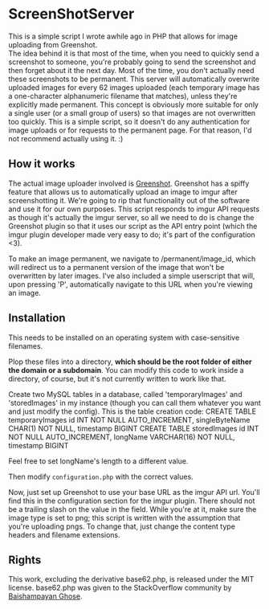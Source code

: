 ScreenShotServer
================
This is a simple script I wrote awhile ago in PHP that allows for image uploading from Greenshot.  
The idea behind it is that most of the time, when you need to quickly send a screenshot to someone, you're probably going to send the screenshot and then forget about it the next day. Most of the time, you don't actually need these screenshots to be permanent. This server will automatically overwrite uploaded images for every 62 images uploaded (each temporary image has a one-character alphanumeric filename that matches), unless they're explicitly made permanent. This concept is obviously more suitable for only a single user (or a small group of users) so that images are not overwritten too quickly. This is a simple script, so it doesn't do any authentication for image uploads or for requests to the permanent page. For that reason, I'd not recommend actually using it. :)

How it works
------------
The actual image uploader involved is [Greenshot](http://getgreenshot.org/). Greenshot has a spiffy feature that allows us to automatically upload an image to imgur after screenshotting it. We're going to rip that functionality out of the software and use it for our own purposes. This script responds to imgur API requests as though it's actually the imgur server, so all we need to do is change the Greenshot plugin so that it uses our script as the API entry point (which the imgur plugin developer made very easy to do; it's part of the configuration <3).

To make an image permanent, we navigate to /permanent/image_id, which will redirect us to a permanent version of the image that won't be overwritten by later images. I've also included a simple userscript that will, upon pressing 'P', automatically navigate to this URL when you're viewing an image.

Installation
------------
This needs to be installed on an operating system with case-sensitive filenames.

Plop these files into a directory, **which should be the root folder of either the domain or a subdomain**. You can modify this code to work inside a directory, of course, but it's not currently written to work like that.

Create two MySQL tables in a database, called 'temporaryImages' and 'storedImages' in my instance (though you can call them whatever you want and just modify the config).
This is the table creation code:
    CREATE TABLE temporaryImages id INT NOT NULL AUTO_INCREMENT, singleByteName CHAR(1) NOT NULL, timestamp BIGINT
    CREATE TABLE storedImages id INT NOT NULL AUTO_INCREMENT, longName VARCHAR(16) NOT NULL, timestamp BIGINT

Feel free to set longName's length to a different value.

Then modify `configuration.php` with the correct values.

Now, just set up Greenshot to use your base URL as the imgur API url. You'll find this in the configuration section for the imgur plugin. There should not be a trailing slash on the value in the field. While you're at it, make sure the image type is set to png; this script is written with the assumption that you're uploading pngs. To change that, just change the content type headers and filename extensions.

Rights
------
This work, excluding the derivative base62.php, is released under the MIT license. base62.php was given to the StackOverflow community by [Baishampayan Ghose](http://stackoverflow.com/users/8024/baishampayan-ghose).